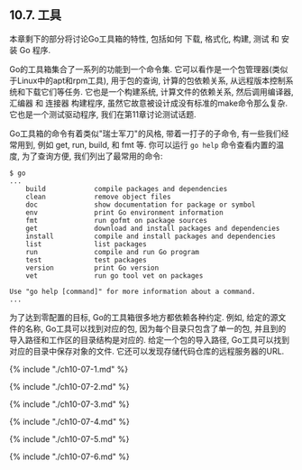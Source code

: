 ## 10.7. 工具


本章剩下的部分将讨论Go工具箱的特性, 包括如何 下载, 格式化, 构建, 测试 和 安装 Go 程序.

Go的工具箱集合了一系列的功能到一个命令集. 它可以看作是一个包管理器(类似于Linux中的apt和rpm工具), 用于包的查询, 计算的包依赖关系, 从远程版本控制系统和下载它们等任务. 它也是一个构建系统, 计算文件的依赖关系, 然后调用编译器, 汇编器 和 连接器 构建程序, 虽然它故意被设计成没有标准的make命令那么复杂. 它也是一个测试驱动程序, 我们在第11章讨论测试话题.

Go工具箱的命令有着类似"瑞士军刀"的风格, 带着一打子的子命令, 有一些我们经常用到, 例如 get, run, build, 和 fmt 等. 你可以运行 `go help` 命令查看内置的温度, 为了查询方便, 我们列出了最常用的命令:

```
$ go
...
	build            compile packages and dependencies
	clean            remove object files
	doc              show documentation for package or symbol
	env              print Go environment information
	fmt              run gofmt on package sources
	get              download and install packages and dependencies
	install          compile and install packages and dependencies
	list             list packages
	run              compile and run Go program
	test             test packages
	version          print Go version
	vet              run go tool vet on packages

Use "go help [command]" for more information about a command.
...
```

为了达到零配置的目标, Go的工具箱很多地方都依赖各种约定. 例如, 给定的源文件的名称, Go工具可以找到对应的包, 因为每个目录只包含了单一的包, 并且到的导入路径和工作区的目录结构是对应的. 给定一个包的导入路径, Go工具可以找到对应的目录中保存对象的文件. 它还可以发现存储代码仓库的远程服务器的URL.

{% include "./ch10-07-1.md" %}

{% include "./ch10-07-2.md" %}

{% include "./ch10-07-3.md" %}

{% include "./ch10-07-4.md" %}

{% include "./ch10-07-5.md" %}

{% include "./ch10-07-6.md" %}


